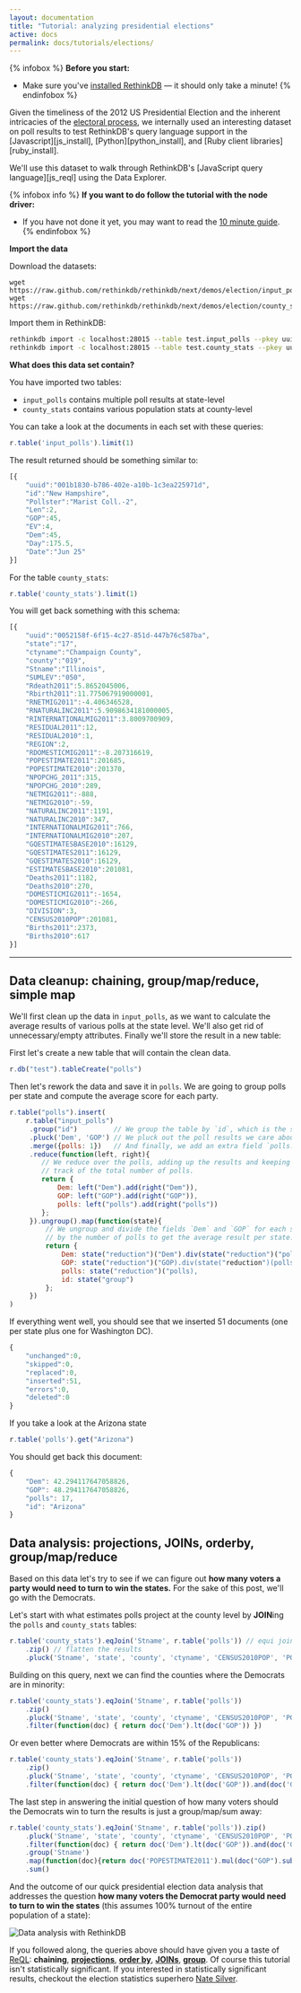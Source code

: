 ```yaml
---
layout: documentation
title: "Tutorial: analyzing presidential elections"
active: docs
permalink: docs/tutorials/elections/
---
```


{% infobox %}
<strong>Before you start:</strong>

- Make sure you've <a href="/install">installed RethinkDB</a> &mdash; it should only take a minute!
{% endinfobox %}


Given the timeliness of the 2012 US Presidential Election and the inherent
intricacies of the [electoral process](http://en.wikipedia.org/wiki/United_States_presidential_election),
we internally used an interesting dataset on poll results to test RethinkDB's query language support
in the [Javascript][js_install], [Python][python_install], and [Ruby client libraries][ruby_install].

We'll use this dataset to walk through RethinkDB's [JavaScript query language][js_reql] using the Data Explorer.


{% infobox info %}
__If you want to do follow the tutorial with the node driver:__

- If you have not done it yet, you may want to read the [10 minute guide](/docs/guide/javascript/).
{% endinfobox %}

__Import the data__

Download the datasets:

```
wget https://raw.github.com/rethinkdb/rethinkdb/next/demos/election/input_polls.json
wget https://raw.github.com/rethinkdb/rethinkdb/next/demos/election/county_stats.json
```

Import them in RethinkDB:

```bash
rethinkdb import -c localhost:28015 --table test.input_polls --pkey uuid -f input_polls.json --format json
rethinkdb import -c localhost:28015 --table test.county_stats --pkey uuid -f county_stats.json --format json
```

**What does this data set contain?**

You have imported two tables:

* `input_polls` contains multiple poll results at state-level
* `county_stats` contains various population stats at county-level

You can take a look at the documents in each set with these queries:

```javascript
r.table('input_polls').limit(1)
```

The result returned should be something similar to:

```javascript
[{
    "uuid":"001b1830-b786-402e-a10b-1c3ea225971d",
    "id":"New Hampshire",
    "Pollster":"Marist Coll.-2",
    "Len":2,
    "GOP":45,
    "EV":4,
    "Dem":45,
    "Day":175.5,
    "Date":"Jun 25"
}]
```

For the table `county_stats`:

```javascript
r.table('county_stats').limit(1)
```

You will get back something with this schema:

```javascript
[{
    "uuid":"0052158f-6f15-4c27-851d-447b76c587ba",
    "state":"17",
    "ctyname":"Champaign County",
    "county":"019",
    "Stname":"Illinois",
    "SUMLEV":"050",
    "Rdeath2011":5.8652045006,
    "Rbirth2011":11.775067919000001,
    "RNETMIG2011":-4.406346528,
    "RNATURALINC2011":5.9098634181000005,
    "RINTERNATIONALMIG2011":3.8009700909,
    "RESIDUAL2011":12,
    "RESIDUAL2010":1,
    "REGION":2,
    "RDOMESTICMIG2011":-8.207316619,
    "POPESTIMATE2011":201685,
    "POPESTIMATE2010":201370,
    "NPOPCHG_2011":315,
    "NPOPCHG_2010":289,
    "NETMIG2011":-888,
    "NETMIG2010":-59,
    "NATURALINC2011":1191,
    "NATURALINC2010":347,
    "INTERNATIONALMIG2011":766,
    "INTERNATIONALMIG2010":207,
    "GQESTIMATESBASE2010":16129,
    "GQESTIMATES2011":16129,
    "GQESTIMATES2010":16129,
    "ESTIMATESBASE2010":201081,
    "Deaths2011":1182,
    "Deaths2010":270,
    "DOMESTICMIG2011":-1654,
    "DOMESTICMIG2010":-266,
    "DIVISION":3,
    "CENSUS2010POP":201081,
    "Births2011":2373,
    "Births2010":617
}]
```

* * * * *


## Data cleanup: chaining, group/map/reduce, simple map  ##

We'll first clean up the data in `input_polls`, as we want to calculate the average results of various
polls at the state level. We'll also get rid of unnecessary/empty
attributes. Finally we'll store the result in a new table:

First let's create a new table that will contain the clean data.

```javascript
r.db("test").tableCreate("polls")
```

Then let's rework the data and save it in `polls`. We are going to group polls per state and compute the
average score for each party.

```javascript
r.table("polls").insert(
    r.table("input_polls")
     .group("id")         // We group the table by `id`, which is the state name.
     .pluck('Dem', 'GOP') // We pluck out the poll results we care about.
     .merge({polls: 1})   // And finally, we add an extra field `polls: 1` to each row.
     .reduce(function(left, right){
        // We reduce over the polls, adding up the results and keeping
        // track of the total number of polls.
        return {
            Dem: left("Dem").add(right("Dem")),
            GOP: left("GOP").add(right("GOP")),
            polls: left("polls").add(right("polls"))
        };
     }).ungroup().map(function(state){
         // We ungroup and divide the fields `Dem` and `GOP` for each state
         // by the number of polls to get the average result per state.
         return {
             Dem: state("reduction")("Dem").div(state("reduction")("polls)),
             GOP: state("reduction")("GOP).div(state("reduction")(polls)),
             polls: state("reduction")("polls),
             id: state("group")
         };
     })
)
```

If everything went well, you should see that we inserted 51 documents (one per state plus one for Washington DC).

```javascript
{
    "unchanged":0,
    "skipped":0,
    "replaced":0,
    "inserted":51,
    "errors":0,
    "deleted":0
}
```

If you take a look at the Arizona state

```javascript
r.table('polls').get("Arizona")
```

You should get back this document:

```javascript
{
	"Dem": 42.294117647058826,
	"GOP": 48.294117647058826,
	"polls": 17,
	"id": "Arizona"
}
```

## Data analysis: projections, JOINs, orderby, group/map/reduce ##

Based on this data let's try to see if we can figure out **how many
voters a party would need to turn to win the states.** For the sake of
this post, we'll go with the Democrats.

Let's start with what estimates polls project at the county level by
**JOIN**ing the `polls` and `county_stats` tables:

```javascript
r.table('county_stats').eqJoin('Stname', r.table('polls')) // equi join of the two tables
	.zip() // flatten the results
	.pluck('Stname', 'state', 'county', 'ctyname', 'CENSUS2010POP', 'POPESTIMATE2011', 'Dem', 'GOP') // projection
```

Building on this query, next we can find the counties where the
Democrats are in minority:

```javascript
r.table('county_stats').eqJoin('Stname', r.table('polls'))
	.zip()
	.pluck('Stname', 'state', 'county', 'ctyname', 'CENSUS2010POP', 'POPESTIMATE2011', 'Dem', 'GOP')
	.filter(function(doc) { return doc('Dem').lt(doc('GOP')) })
```

Or even better where Democrats are within 15% of the Republicans:

```javascript
r.table('county_stats').eqJoin('Stname', r.table('polls'))
	.zip()
	.pluck('Stname', 'state', 'county', 'ctyname', 'CENSUS2010POP', 'POPESTIMATE2011', 'Dem', 'GOP')
	.filter(function(doc) { return doc('Dem').lt(doc('GOP')).and(doc('GOP').sub(doc('Dem')).lt(15)) })
```

The last step in answering the initial question of how many voters
should the Democrats win to turn the results is just a group/map/sum
away:

```javascript
r.table('county_stats').eqJoin('Stname', r.table('polls')).zip()
    .pluck('Stname', 'state', 'county', 'ctyname', 'CENSUS2010POP', 'POPESTIMATE2011', 'Dem', 'GOP')
    .filter(function(doc) { return doc('Dem').lt(doc('GOP')).and(doc('GOP').sub(doc('Dem')).lt(15)) })
    .group('Stname')
    .map(function(doc){return doc('POPESTIMATE2011').mul(doc("GOP").sub(doc("Dem"))).div(100);})
    .sum()
```

And the outcome of our quick presidential election data analysis that
addresses the question **how many voters the Democrat party would need
to turn to win the states** (this assumes 100% turnout of the entire
population of a state):

![Data analysis with RethinkDB](/assets/images/docs/reql-usecase-analyzing-polls.png)


If you followed along, the queries above should have given you a taste
of [ReQL](/api/): **chaining**,
[**projections**](/api/javascript/pluck/),
[**order by**](/api/javascript/order_by/),
[**JOINs**](/api/javascript/eq_join/),
[**group**](/api/javascript/group/).  Of course this tutorial isn't
statistically significant. If you interested in statistically
significant results, checkout the election statistics superhero
[Nate Silver](http://fivethirtyeight.blogs.nytimes.com/).
